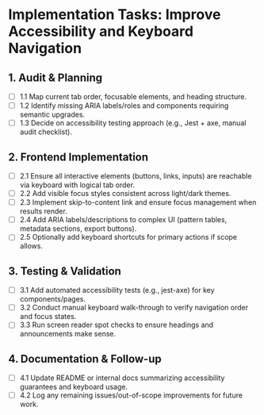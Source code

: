 # Implementation Tasks: Improve Accessibility and Keyboard Navigation

## 1. Audit & Planning
- [ ] 1.1 Map current tab order, focusable elements, and heading structure.
- [ ] 1.2 Identify missing ARIA labels/roles and components requiring semantic upgrades.
- [ ] 1.3 Decide on accessibility testing approach (e.g., Jest + axe, manual audit checklist).

## 2. Frontend Implementation
- [ ] 2.1 Ensure all interactive elements (buttons, links, inputs) are reachable via keyboard with logical tab order.
- [ ] 2.2 Add visible focus styles consistent across light/dark themes.
- [ ] 2.3 Implement skip-to-content link and ensure focus management when results render.
- [ ] 2.4 Add ARIA labels/descriptions to complex UI (pattern tables, metadata sections, export buttons).
- [ ] 2.5 Optionally add keyboard shortcuts for primary actions if scope allows.

## 3. Testing & Validation
- [ ] 3.1 Add automated accessibility tests (e.g., jest-axe) for key components/pages.
- [ ] 3.2 Conduct manual keyboard walk-through to verify navigation order and focus states.
- [ ] 3.3 Run screen reader spot checks to ensure headings and announcements make sense.

## 4. Documentation & Follow-up
- [ ] 4.1 Update README or internal docs summarizing accessibility guarantees and keyboard usage.
- [ ] 4.2 Log any remaining issues/out-of-scope improvements for future work.
